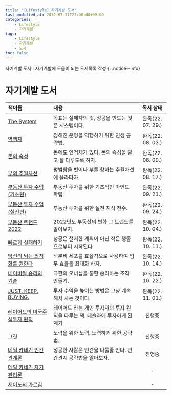 ```yaml
---
title: "[Lifestyle] 자기계발 도서"
last_modified_at: 2022-07-31T21:00:00+09:00
categories:
    - Lifestyle
    - 자기계발
tags:
    - Lifestyle
    - 자기계발
    - 도서
toc: false
---
```


자기계발 도서 : 자기계발에 도움이 되는 도서목록 작성
{: .notice--info}

# 자기계발 도서

| 책이름                                                                 | 내용                                           |      독서 상태      |
|:--------------------------------------------------------------------|:---------------------------------------------|:---------------:|
| [The System](http://www.yes24.com/Product/Goods/91159620)           | 목표는 실패자의 것, 성공을 만드는 것은 시스템이다.                | 완독(22. 07. 29.) |
| [역행자](http://www.yes24.com/Product/Goods/109705390)                 | 정해진 운명을 역행하기 위한 인생 공략법.                      | 완독(22. 08. 03.) | 
| [돈의 속성](http://www.yes24.com/Product/Goods/90428162)                | 돈에도 인격체가 있다. 돈의 속성을 알고 잘 다루도록 하자.            | 완독(22. 08. 09.) |
| [부의 추월차선](http://www.yes24.com/Product/Goods/9440838)               | 평범함을 벗어나 부를 향하는 추월차선에 올라타자.                  | 완독(22. 08. 17.) |
| [부동산 투자 수업(기초편)](http://www.yes24.com/Product/Goods/108408918)      | 부동산 투자를 위한 기초적인 마인드 확립.                      | 완독(22. 09. 21.) |
| [부동산 투자 수업(실전편)](http://www.yes24.com/Product/Goods/108408935)      | 부동산 투자를 위한 실전 지식 전수.                         | 완독(22. 09. 24.) |
| [부동산 트랜드 2022](http://www.yes24.com/Product/Goods/104430038)        | 2022년도 부동산의 변화 그 트랜드를 알아보자.                  | 완독(22. 10. 04.) |
| [빠르게 실패하기](http://www.yes24.com/Product/Goods/112343840)            | 성공은 철저한 계획이 아닌 작은 행동으로부터 시작된다.               | 완독(22. 10. 11.) |
| [당신의 뇌는 최적화를 원한다](http://www.yes24.com/Product/Goods/61155999)      | 뇌분비 세포를 효율적으로 사용하여 업무 효율을 최대화 하자.            | 완독(22. 10. 14.) |
| [네이비씰 승리의 기술](http://www.yes24.com/Product/Goods/77253590)          | 극한의 오너십을 통한 승리하는 조직 만들기.                     | 완독(22. 10. 22.) |
| [JUST. KEEP. BUYING.](http://www.yes24.com/Product/Goods/113416787) | 투자 수익을 높이는 방법은 그냥 계속해서 사는 것이다.               | 완독(22. 11. 01.) |
| [레이어드의 미국주식투자 원칙](http://www.yes24.com/Product/Goods/95727714)      | 레이어드 라는 개인 투자자의 투자 원칙을 다루는 책. 테슬라에 투자하게 된 계기 |       진행중       |
| [그릿](http://www.yes24.com/Product/Goods/32616060)                   | 노력을 위한 노력. 노력하기 위한 공략법.                      |       진행중       |             
| [데일 카네기 인간관계론](http://www.yes24.com/Product/Goods/79297023)         | 성공한 사람은 인간을 다룰줄 안다. 인간관계 공략법을 알아보자.          |       진행중       |
| [데일 카네기 자기관리론](http://www.yes24.com/Product/Goods/96794060)         |                                              |        -        |
| [세이노의 가르침](http://item.gmarket.co.kr/Item?goodscode=2301637852)     |                                              |        -        |             
